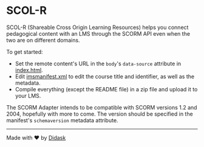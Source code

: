 # SCOL-R

SCOL-R (Shareable Cross Origin Learning Resources) helps you connect pedagogical content with an LMS through the SCORM API even when the two are on different domains.

To get started:

- Set the remote content's URL in the `body`'s `data-source` attribute in [index.html](index.html#L13).
- Edit [imsmanifest.xml](imsmanifest.xml) to edit the course title and identifier, as well as the metadata.
- Compile everything (except the README file) in a zip file and upload it to your LMS.

The SCORM Adapter intends to be compatible with SCORM versions 1.2 and 2004, hopefully with more to come.
The version should be specified in the manifest's `schemaversion` metadata attribute.

---

Made with ❤️ by [Didask](https://www.didask.com/)
